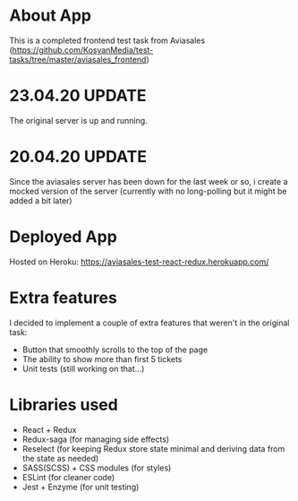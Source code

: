 # About App

This is a completed frontend test task from Aviasales (https://github.com/KosyanMedia/test-tasks/tree/master/aviasales_frontend)

# 23.04.20 UPDATE

The original server is up and running.

# 20.04.20 UPDATE

Since the aviasales server has been down for the last week or so, i create a mocked version of the server (currently with no long-polling but it might be added a bit later)

# Deployed App

Hosted on Heroku: https://aviasales-test-react-redux.herokuapp.com/

# Extra features

I decided to implement a couple of extra features that weren't in the original task:

- Button that smoothly scrolls to the top of the page
- The ability to show more than first 5 tickets
- Unit tests (still working on that...)

# Libraries used

- React + Redux
- Redux-saga (for managing side effects)
- Reselect (for keeping Redux store state minimal and deriving data from the state as needed)
- SASS(SCSS) + CSS modules (for styles)
- ESLint (for cleaner code)
- Jest + Enzyme (for unit testing)
